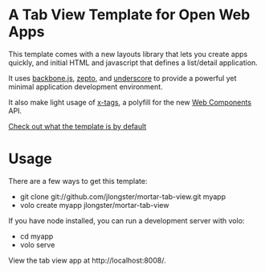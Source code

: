 
# A Tab View Template for Open Web Apps

This template comes with a new layouts library that lets you create apps quickly, and initial HTML and javascript that defines a list/detail application.

It uses [backbone.js](http://backbonejs.org/), [zepto](http://zeptojs.com/), and [underscore](http://underscorejs.org/) to provide a powerful yet minimal application development environment.

It also make light usage of [x-tags](https://github.com/mozilla/x-tag), a polyfill for the new [Web Components](http://dvcs.w3.org/hg/webcomponents/raw-file/tip/explainer/index.html) API.

[Check out what the template is by default](http://mozilla.github.com/mortar-list-detail/)

# Usage

There are a few ways to get this template:

* git clone git://github.com/jlongster/mortar-tab-view.git myapp
* volo create myapp jlongster/mortar-tab-view

If you have node installed, you can run a development server with volo:

* cd myapp
* volo serve

View the tab view app at http://localhost:8008/.

